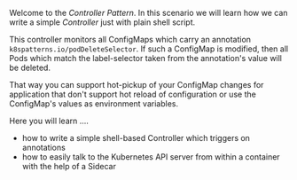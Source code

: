 Welcome to the _Controller Pattern_. In this scenario we will learn how we can write a simple _Controller_ just with plain shell script.

This controller monitors all ConfigMaps which carry an annotation `k8spatterns.io/podDeleteSelector`. If such a ConfigMap is modified, then all Pods which match the label-selector taken from the annotation's value will be deleted.

That way you can support hot-pickup of your ConfigMap changes for application that don't support hot reload of configuration or use the ConfigMap's values as environment variables.

Here you will learn ....

* how to write a simple shell-based Controller which triggers on annotations
* how to easily talk to the Kubernetes API server from within a container with the help of a Sidecar
